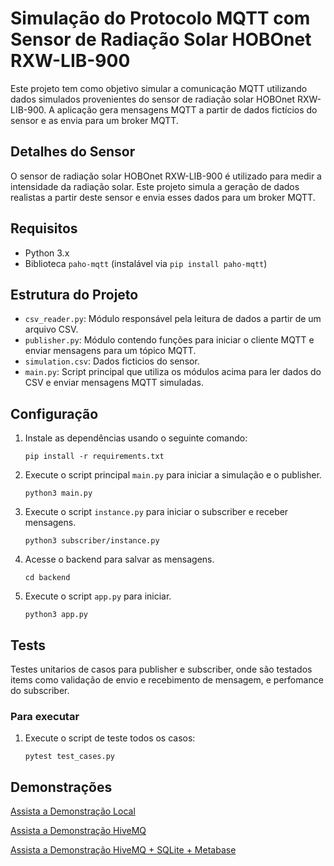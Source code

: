 # Simulação do Protocolo MQTT com Sensor de Radiação Solar HOBOnet RXW-LIB-900

Este projeto tem como objetivo simular a comunicação MQTT utilizando dados simulados provenientes do sensor de radiação solar HOBOnet RXW-LIB-900. A aplicação gera mensagens MQTT a partir de dados fictícios do sensor e as envia para um broker MQTT.

## Detalhes do Sensor

O sensor de radiação solar HOBOnet RXW-LIB-900 é utilizado para medir a intensidade da radiação solar. Este projeto simula a geração de dados realistas a partir deste sensor e envia esses dados para um broker MQTT.

## Requisitos

- Python 3.x
- Biblioteca `paho-mqtt` (instalável via `pip install paho-mqtt`)

## Estrutura do Projeto

- `csv_reader.py`: Módulo responsável pela leitura de dados a partir de um arquivo CSV.
- `publisher.py`: Módulo contendo funções para iniciar o cliente MQTT e enviar mensagens para um tópico MQTT.
- `simulation.csv`: Dados ficticios do sensor.
- `main.py`: Script principal que utiliza os módulos acima para ler dados do CSV e enviar mensagens MQTT simuladas.

## Configuração

1. Instale as dependências usando o seguinte comando:
    ```
    pip install -r requirements.txt
    ```

2. Execute o script principal `main.py` para iniciar a simulação e o publisher.
    ```
    python3 main.py
    ```
3. Execute o script `instance.py` para iniciar o subscriber e receber mensagens.
    ```
    python3 subscriber/instance.py
    ```
4. Acesse o backend para salvar as mensagens.
    ```
    cd backend
    ```
5. Execute o script `app.py` para iniciar.
    ```
    python3 app.py
    ```
## Tests
Testes unitarios de casos para publisher e subscriber, onde são testados items como validação de envio e recebimento de mensagem, e perfomance do subscriber.

### Para executar

1. Execute o script de teste todos os casos:
    ```
    pytest test_cases.py
    ```
## Demonstrações

[Assista a Demonstração Local](https://drive.google.com/file/d/1_2yDsDVj2sjO9qUikU3xUrpuAW4xCzYP/view?usp=sharing)

[Assista a Demonstração HiveMQ](https://drive.google.com/file/d/1ohYb8gyiSkReY6O0R_WIRcS-MGjz7nFl/view?usp=sharing)

[Assista a Demonstração HiveMQ + SQLite + Metabase](https://drive.google.com/file/d/1OfW7q1xxL9UAdOPFriOfYPMLP8aSQkXc/view?usp=sharing)